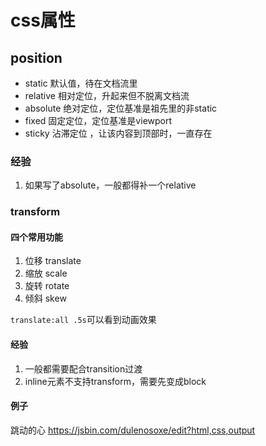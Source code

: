 # css属性
## position
 * static  默认值，待在文档流里
 * relative 相对定位，升起来但不脱离文档流
 * absolute 绝对定位，定位基准是祖先里的非static
 * fixed 固定定位，定位基准是viewport
 * sticky 沾滞定位 ，让该内容到顶部时，一直存在

### 经验
 1. 如果写了absolute，一般都得补一个relative

### transform
#### 四个常用功能
1. 位移 translate
2. 缩放 scale
3. 旋转 rotate
4. 倾斜 skew

`translate:all .5s`可以看到动画效果
#### 经验
1. 一般都需要配合transition过渡
2. inline元素不支持transform，需要先变成block

#### 例子
跳动的心 https://jsbin.com/dulenosoxe/edit?html,css,output
